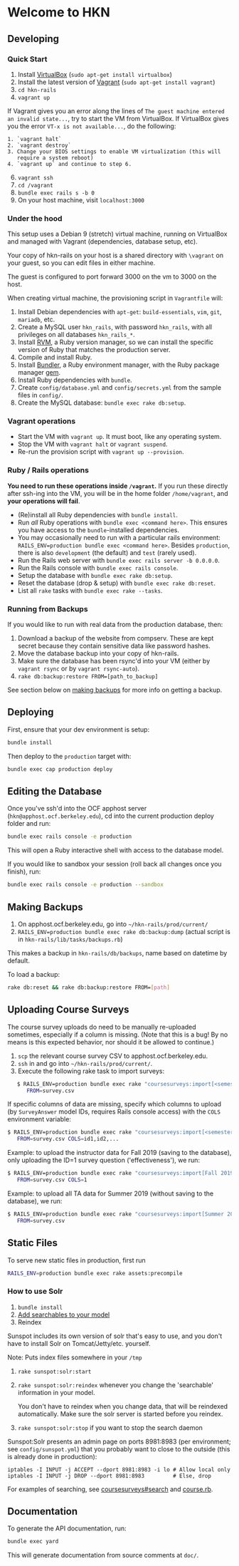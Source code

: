 # Welcome to HKN

## Developing

### Quick Start

1. Install [VirtualBox][virtualbox] (`sudo apt-get install virtualbox`)
2. Install the latest version of [Vagrant][vagrant] (`sudo apt-get install vagrant`)
4. `cd hkn-rails`
5. `vagrant up`

  If Vagrant gives you an error along the lines of `The guest machine entered
  an invalid state...`, try to start the VM from VirtualBox.  If VirtualBox
  gives you the error `VT-x is not available...`, do the following:

    1. `vagrant halt`
    2. `vagrant destroy`
    3. Change your BIOS settings to enable VM virtualization (this will
       require a system reboot)
    4. `vagrant up` and continue to step 6.

6. `vagrant ssh`
7. `cd /vagrant`
9. `bundle exec rails s -b 0`
10. On your host machine, visit `localhost:3000`

### Under the hood

This setup uses a Debian 9 (stretch) virtual machine, running on VirtualBox
and managed with Vagrant (dependencies, database setup, etc).

Your copy of hkn-rails on your host is a shared directory with `\vagrant` on
your guest, so you can edit files in either machine.

The guest is configured to port forward 3000 on the vm to 3000 on the host.

When creating virtual machine, the provisioning script in `Vagrantfile` will:

1. Install Debian dependencies with `apt-get`: `build-essentials`,
   `vim`, `git`, `mariadb`, etc.
2. Create a MySQL user `hkn_rails`, with password `hkn_rails`,
   with all privileges on all databases `hkn_rails_*`.
3. Install [RVM](https://rvm.io/), a Ruby version manager, so we can
   install the specific version of Ruby that matches the production server.
4. Compile and install Ruby.
5. Install [Bundler](https://bundler.io/), a Ruby environment manager,
   with the Ruby package manager [gem](https://guides.rubygems.org/rubygems-basics/).
6. Install Ruby dependencies with `bundle`.
7. Create `config/database.yml` and `config/secrets.yml` from the
   sample files in `config/`.
8. Create the MySQL database: `bundle exec rake db:setup`.

### Vagrant operations

- Start the VM with `vagrant up`. It must boot, like any operating system.
- Stop the VM with `vagrant halt` or `vagrant suspend`.
- Re-run the provision script with `vagrant up --provision`.

### Ruby / Rails operations

**You need to run these operations inside `/vagrant`.** If you run these
directly after ssh-ing into the VM, you will be in the home folder
`/home/vagrant`, and **your operations will fail**.

- (Re)install all Ruby dependencies with `bundle install`.
- Run *all* Ruby operations with `bundle exec <command here>`. This ensures
  you have access to the `bundle`-installed dependencies.
- You may occasionally need to run with a particular rails environment:
  `RAILS_ENV=production bundle exec <command here>`.
  Besides `production`, there is also `development` (the default)
  and `test` (rarely used).
- Run the Rails web server with `bundle exec rails server -b 0.0.0.0`.
- Run the Rails console with `bundle exec rails console`.
- Setup the database with `bundle exec rake db:setup`.
- Reset the database (drop & setup) with `bundle exec rake db:reset`.
- List all `rake` tasks with `bundle exec rake --tasks`.

### Running from Backups

If you would like to run with real data from the production database, then:

1. Download a backup of the website from compserv. These are kept secret
   because they contain sensitive data like password hashes.
2. Move the database backup into your copy of hkn-rails.
3. Make sure the database has been rsync'd into your VM (either by `vagrant rsync`
   or by `vagrant rsync-auto`).
4. `rake db:backup:restore FROM=[path_to_backup]`

See section below on [making backups](#making-backups) for more info on getting a backup.

[virtualbox]: https://www.virtualbox.org/wiki/Downloads
[vagrant]: http://www.vagrantup.com/downloads.html

## Deploying

First, ensure that your dev environment is setup:

```sh
bundle install
```

Then deploy to the `production` target with:

```sh
bundle exec cap production deploy
```

## Editing the Database

Once you've ssh'd into the OCF apphost server (`hkn@apphost.ocf.berkeley.edu`),
cd into the current production deploy folder and run:

```sh
bundle exec rails console -e production
```

This will open a Ruby interactive shell with access to the database model.

If you would like to sandbox your session (roll back all changes once you finish), run:

```sh
bundle exec rails console -e production --sandbox
```

## Making Backups

1. On apphost.ocf.berkeley.edu, go into `~/hkn-rails/prod/current/`
2. `RAILS_ENV=production bundle exec rake db:backup:dump` (actual script is in
   `hkn-rails/lib/tasks/backups.rb`)

This makes a backup in `hkn-rails/db/backups`, name based on datetime by
default.

To load a backup:

```sh
rake db:reset && rake db:backup:restore FROM=[path]
```

## Uploading Course Surveys

The course survey uploads do need to be manually re-uploaded sometimes,
especially if a column is missing. (Note that this is a bug! By no means is
this expected behavior, nor should it be allowed to continue.)

1. `scp` the relevant course survey CSV to apphost.ocf.berkeley.edu.
2. `ssh` in and go into `~/hkn-rails/prod/current/`.
3. Execute the following rake task to import surveys:

```sh
   $ RAILS_ENV=production bundle exec rake "coursesurveys:import[<semester>, <ta?>, <commit?>]"
      FROM=survey.csv
```

If specific columns of data are missing, specify which columns to upload
(by `SurveyAnswer` model IDs, requires Rails console access) with
the `COLS` environment variable:

```sh
$ RAILS_ENV=production bundle exec rake "coursesurveys:import[<semester>,<ta?>,<commit?>]"
   FROM=survey.csv COLS=id1,id2,...
```

Example: to upload the instructor data for Fall 2019 (saving to the
database), only uploading the ID=1 survey question ('effectiveness'), we run:
```sh
$ RAILS_ENV=production bundle exec rake "coursesurveys:import[Fall 2019,false,true]"
   FROM=survey.csv COLS=1
```

Example: to upload all TA data for Summer 2019 (without saving to the database),
we run:
```sh
$ RAILS_ENV=production bundle exec rake "coursesurveys:import[Summer 2019,true,false]"
   FROM=survey.csv
```

## Static Files

To serve new static files in production, first run

```sh
RAILS_ENV=production bundle exec rake assets:precompile
```

### How to use Solr

1. `bundle install`
2. [Add searchables to your model][searchables]
3. Reindex

Sunspot includes its own version of solr that's easy to use, and you don't have to
install Solr on Tomcat/Jetty/etc. yourself.

Note: Puts index files somewhere in your `/tmp`

1. `rake sunspot:solr:start`
2. `rake sunspot:solr:reindex` whenever you change the 'searchable' information
   in your model.

   You don't have to reindex when you change data, that will be reindexed
   automatically. Make sure the solr server is started before you reindex.

3. `rake sunspot:solr:stop` if you want to stop the search daemon

Sunspot:Solr presents an admin page on ports 8981:8983 (per environment; see
`config/sunspot.yml`) that you probably want to close to the outside (this is
already done in production):

    iptables -I INPUT -j ACCEPT --dport 8981:8983 -i lo # Allow local only
    iptables -I INPUT -j DROP --dport 8981:8983         # Else, drop

For examples of searching, see [coursesurveys#search][coursesurveys] and
[course.rb][course.rb].

## Documentation

To generate the API documentation, run:

```sh
bundle exec yard
```

This will generate documentation from source comments at `doc/`.

[searchables]: http://github.com/outoftime/sunspot/wiki/Setting-up-classes-for-search-and-indexing
[coursesurveys]: app/controllers/coursesurveys_controller.rb#L448
[course.rb]: app/models/course.rb#L45
